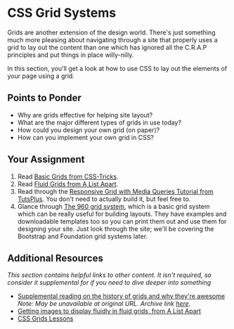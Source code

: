 # CSS Grid Systems

Grids are another extension of the design world.  There's just something much more pleasing about navigating through a site that properly uses a grid to lay out the content than one which has ignored all the C.R.A.P principles and put things in place willy-nilly.

In this section, you'll get a look at how to use CSS to lay out the elements of your page using a grid.  

## Points to Ponder

* Why are grids effective for helping site layout?
* What are the major different types of grids in use today?
* How could you design your own grid (on paper)?
* How can you implement your own grid in CSS?

## Your Assignment

1. Read [Basic Grids from CSS-Tricks](http://css-tricks.com/dont-overthink-it-grids/).
2. Read [Fluid Grids from A List Apart](http://alistapart.com/article/fluidgrids).
3. Read through the [Responsive Grid with Media Queries Tutorial from TutsPlus](http://webdesign.tutsplus.com/tutorials/a-basic-responsive-grid-plus-handy-css3-media-query-reporter--webdesign-5121).  You don't need to actually build it, but feel free to.
4. Glance through [The 960 grid system](http://960.gs/), which is a basic grid system which can be really useful for building layouts.  They have examples and downloadable templates too so you can print them out and use them for designing your site.  Just look through the site; we'll be covering the Bootstrap and Foundation grid systems later.

## Additional Resources

*This section contains helpful links to other content. It isn't required, so consider it supplemental for if you need to dive deeper into something*

* [Supplemental reading on the history of grids and why they're awesome](http://www.subtraction.com/pics/0703/grids_are_good.pdf) *Note: May be unavailable at original URL. Archive link [here](https://web.archive.org/web/20130906170258/http://www.subtraction.com/pics/0703/grids_are_good.pdf).*
* [Getting images to display fluidly in fluid grids, from A List Apart](http://alistapart.com/article/fluid-images)
* [CSS Grids Lessons](https://hackdesign.org/lessons/32)
